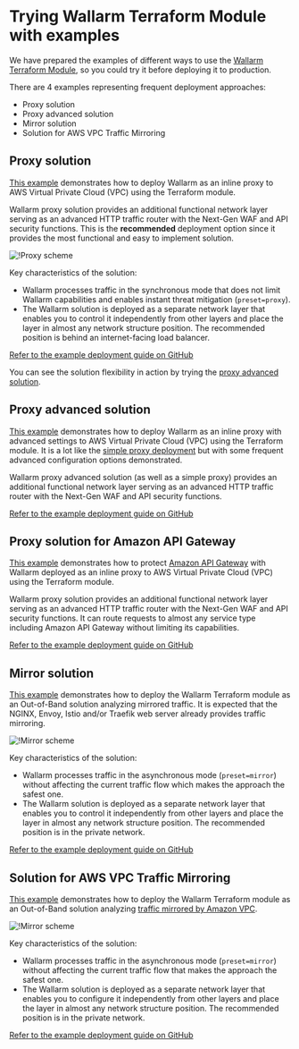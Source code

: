 # Trying Wallarm Terraform Module with examples

We have prepared the examples of different ways to use the [Wallarm Terraform Module](https://registry.terraform.io/modules/wallarm/wallarm/aws/), so you could try it before deploying it to production.

There are 4 examples representing frequent deployment approaches:

* Proxy solution
* Proxy advanced solution
* Mirror solution
* Solution for AWS VPC Traffic Mirroring

## Proxy solution

[This example](https://github.com/wallarm/terraform-aws-wallarm/tree/main/examples/proxy) demonstrates how to deploy Wallarm as an inline proxy to AWS Virtual Private Cloud (VPC) using the Terraform module.

Wallarm proxy solution provides an additional functional network layer serving as an advanced HTTP traffic router with the Next-Gen WAF and API security functions. This is the **recommended** deployment option since it provides the most functional and easy to implement solution.

![!Proxy scheme](../../../../images/waf-installation/aws/terraform/wallarm-as-proxy.png)

Key characteristics of the solution:

* Wallarm processes traffic in the synchronous mode that does not limit Wallarm capabilities and enables instant threat mitigation (`preset=proxy`).
* The Wallarm solution is deployed as a separate network layer that enables you to control it independently from other layers and place the layer in almost any network structure position. The recommended position is behind an internet-facing load balancer.

[Refer to the example deployment guide on GitHub](https://github.com/wallarm/terraform-aws-wallarm/tree/main/examples/proxy)

You can see the solution flexibility in action by trying the [proxy advanced solution](#proxy-advanced-solution).

## Proxy advanced solution

[This example](https://github.com/wallarm/terraform-aws-wallarm/tree/main/examples/advanced) demonstrates how to deploy Wallarm as an inline proxy with advanced settings to AWS Virtual Private Cloud (VPC) using the Terraform module. It is a lot like the [simple proxy deployment](#proxy-solution) but with some frequent advanced configuration options demonstrated.

Wallarm proxy advanced solution (as well as a simple proxy) provides an additional functional network layer serving as an advanced HTTP traffic router with the Next-Gen WAF and API security functions.

[Refer to the example deployment guide on GitHub](https://github.com/wallarm/terraform-aws-wallarm/tree/main/examples/advanced)

## Proxy solution for Amazon API Gateway

[This example](https://github.com/wallarm/terraform-aws-wallarm/tree/main/examples/apigateway) demonstrates how to protect [Amazon API Gateway](https://aws.amazon.com/api-gateway/) with Wallarm deployed as an inline proxy to AWS Virtual Private Cloud (VPC) using the Terraform module.

Wallarm proxy solution provides an additional functional network layer serving as an advanced HTTP traffic router with the Next-Gen WAF and API security functions. It can route requests to almost any service type including Amazon API Gateway without limiting its capabilities.

[Refer to the example deployment guide on GitHub](https://github.com/wallarm/terraform-aws-wallarm/tree/main/examples/apigateway)

## Mirror solution

[This example](https://github.com/wallarm/terraform-aws-wallarm/tree/main/examples/mirror) demonstrates how to deploy the Wallarm Terraform module as an Out-of-Band solution analyzing mirrored traffic. It is expected that the NGINX, Envoy, Istio and/or Traefik web server already provides traffic mirroring.

![!Mirror scheme](../../../../images/waf-installation/aws/terraform/wallarm-for-mirrored-traffic.png)

Key characteristics of the solution:

* Wallarm processes traffic in the asynchronous mode (`preset=mirror`) without affecting the current traffic flow which makes the approach the safest one.
* The Wallarm solution is deployed as a separate network layer that enables you to control it independently from other layers and place the layer in almost any network structure position. The recommended position is in the private network.

[Refer to the example deployment guide on GitHub](https://github.com/wallarm/terraform-aws-wallarm/tree/main/examples/mirror)

## Solution for AWS VPC Traffic Mirroring

[This example](https://github.com/wallarm/terraform-aws-wallarm/tree/main/examples/vpc-mirror) demonstrates how to deploy the Wallarm Terraform module as an Out-of-Band solution analyzing [traffic mirrored by Amazon VPC](https://docs.aws.amazon.com/vpc/latest/mirroring/what-is-traffic-mirroring.html).

![!Mirror scheme](../../../../images/waf-installation/aws/terraform/wallarm-for-traffic-mirrored-by-vpc.png)

Key characteristics of the solution:

* Wallarm processes traffic in the asynchronous mode (`preset=mirror`) without affecting the current traffic flow that makes the approach the safest one.
* The Wallarm solution is deployed as a separate network layer that enables you to configure it independently from other layers and place the layer in almost any network structure position. The recommended position is in the private network.

[Refer to the example deployment guide on GitHub](https://github.com/wallarm/terraform-aws-wallarm/tree/main/examples/vpc-mirror)
